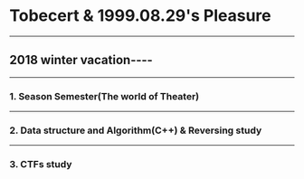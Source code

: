 # Tobecert & 1999.08.29's Pleasure
* * *
## 2018 winter vacation----
* * *
### 1. Season Semester(The world of Theater)
* * *
### 2. Data structure and Algorithm(C++) & Reversing study
* * *
### 3. CTFs study


